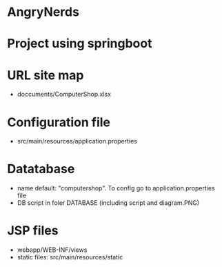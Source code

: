# AngryNerds
# Project using springboot
# URL site map
- doccuments/ComputerShop.xlsx
# Configuration file
- src/main/resources/application.properties
# Datatabase 
- name default: "computershop". To config go to application.properties file
- DB script in foler DATABASE (including script and diagram.PNG)
# JSP files
- webapp/WEB-INF/views
- static files: src/main/resources/static
